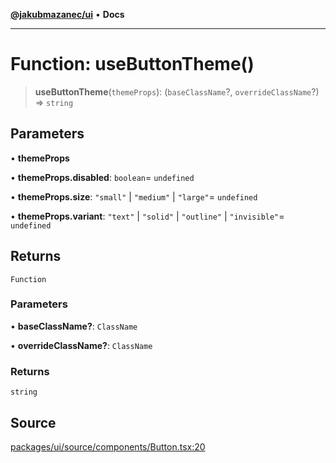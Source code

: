 [**@jakubmazanec/ui**](../README.md) • **Docs**

---

# Function: useButtonTheme()

> **useButtonTheme**(`themeProps`): (`baseClassName`?, `overrideClassName`?) => `string`

## Parameters

• **themeProps**

• **themeProps.disabled**: `boolean`= `undefined`

• **themeProps.size**: `"small"` \| `"medium"` \| `"large"`= `undefined`

• **themeProps.variant**: `"text"` \| `"solid"` \| `"outline"` \| `"invisible"`= `undefined`

## Returns

`Function`

### Parameters

• **baseClassName?**: `ClassName`

• **overrideClassName?**: `ClassName`

### Returns

`string`

## Source

[packages/ui/source/components/Button.tsx:20](https://github.com/jakubmazanec/tools/blob/ff982fbbc1a4d22edeaae8b283ad7d8de4b15bd8/packages/ui/source/components/Button.tsx#L20)
